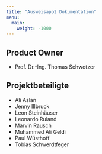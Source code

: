 ```yaml
---
title: "Ausweisapp2 Dokumentation"
menu:
  main:
    weight: -1000
---
```


## Product Owner

- Prof. Dr.-Ing. Thomas Schwotzer

## Projektbeteiligte

- Ali Aslan
- Jenny Illbruck
- Leon Steinhäuser
- Leonardo Ruland
- Marvin Rausch
- Muhammed Ali Geldi
- Paul Wüsthoff
- Tobias Schwerdtfeger
